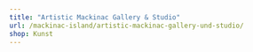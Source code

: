 ```yaml
---
title: "Artistic Mackinac Gallery & Studio"
url: /mackinac-island/artistic-mackinac-gallery-und-studio/
shop: Kunst
---
```


